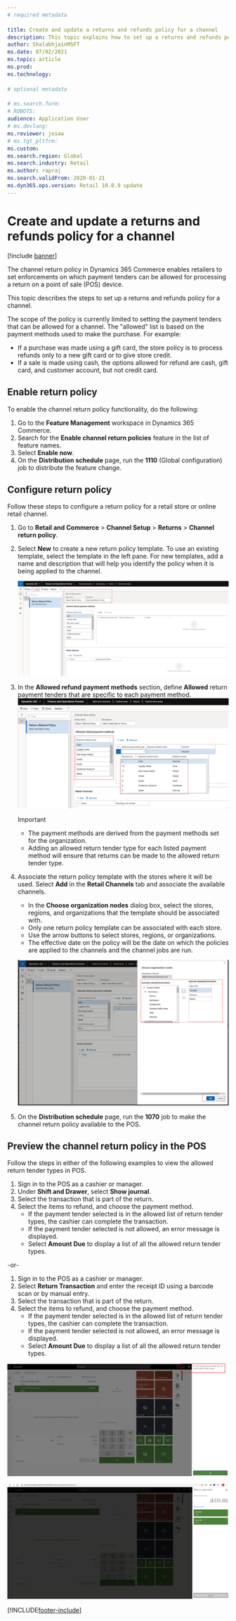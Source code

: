 ```yaml
---
# required metadata

title: Create and update a returns and refunds policy for a channel
description: This topic explains how to set up a returns and refunds policy for a channel.
author: ShalabhjainMSFT
ms.date: 07/02/2021
ms.topic: article
ms.prod: 
ms.technology: 

# optional metadata

# ms.search.form: 
# ROBOTS: 
audience: Application User
# ms.devlang: 
ms.reviewer: josaw
# ms.tgt_pltfrm: 
ms.custom: 
ms.search.region: Global
ms.search.industry: Retail
ms.author: rapraj
ms.search.validFrom: 2020-01-21
ms.dyn365.ops.version: Retail 10.0.9 update
---
```


# Create and update a returns and refunds policy for a channel

[!include [banner](includes/banner.md)]

The channel return policy in Dynamics 365 Commerce enables retailers to set enforcements on which payment tenders can be allowed for processing a return on a point of sale (POS) device.  

This topic describes the steps to set up a returns and refunds policy for a channel.

The scope of the policy is currently limited to setting the payment tenders that can be allowed for a channel. The "allowed" list is based on the payment methods used to make the purchase. For example:

- If a purchase was made using a gift card, the store policy is to process refunds only to a new gift card or to give store credit. 
- If a sale is made using cash, the options allowed for refund are cash, gift card, and customer account, but not credit card. 

## Enable return policy

To enable the channel return policy functionality, do the following:

1. Go to the **Feature Management** workspace in Dynamics 365 Commerce.
1. Search for the **Enable channel return policies** feature in the list of feature names.
1. Select **Enable now**.
1. On the **Distribution schedule** page, run the **1110** (Global configuration) job to distribute the feature change. 

## Configure return policy

Follow these steps to configure a return policy for a retail store or online retail channel.

1. Go to **Retail and Commerce** \> **Channel Setup** \> **Returns** \> **Channel return policy**.

1. Select **New** to create a new return policy template. To use an existing template, select the template in the left pane. For new templates, add a name and description that will help you identify the policy when it is being applied to the channel.

   ![Add new return policy](media/Return-policy-page1.png)
     
   
1. In the **Allowed refund payment methods** section, define **Allowed** return payment tenders that are specific to each payment method.
   ![Set allowed payment methods per payment typ](media/Return-policy-page2.png)
   
    > [!IMPORTANT]
    > - The payment methods are derived from the payment methods set for the organization.
    > - Adding an allowed return tender type for each listed payment method will ensure that returns can be made to the allowed return tender type.
    
1. Associate the return policy template with the stores where it will be used. Select **Add** in the **Retail Channels** tab and associate the available channels. 

    - In the **Choose organization nodes** dialog box, select the stores, regions, and organizations that the template should be associated with.
    - Only one return policy template can be associated with each store.
    - Use the arrow buttons to select stores, regions, or organizations.
    - The effective date on the policy will be the date on which the policies are applied to the channels and the channel jobs are run. 

    ![Choose organization nodes dialog box](media/Return-policy-page3.png)

1. On the **Distribution schedule** page, run the **1070** job to make the channel return policy available to the POS.

## Preview the channel return policy in the POS

Follow the steps in either of the following examples to view the allowed return tender types in POS.

1. Sign in to the POS as a cashier or manager.
1. Under **Shift and Drawer**, select **Show journal**.
1. Select the transaction that is part of the return. 
1. Select the items to refund, and choose the payment method.  
    - If the payment tender selected is in the allowed list of return tender types, the cashier can complete the transaction.
    - If the payment tender selected is not allowed, an error message is displayed.
    - Select **Amount Due** to display a list of all the allowed return tender types.

-or-

1. Sign in to the POS as a cashier or manager.
1. Select **Return Transaction** and enter the receipt ID using a barcode scan or by manual entry. 
1. Select the transaction that is part of the return. 
1. Select the items to refund, and choose the payment method.  
    - If the payment tender selected is in the allowed list of return tender types, the cashier can complete the transaction.
    - If the payment tender selected is not allowed, an error message is displayed.
    - Select **Amount Due** to display a list of all the allowed return tender types.

![Refund type not allowed](media/Return-policy-page6.png)



![Refund types allowed](media/Return-policy-page5.png)


[!INCLUDE[footer-include](../includes/footer-banner.md)]
